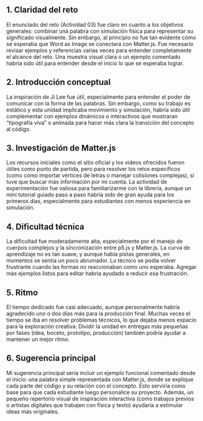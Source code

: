 
## 1.  Claridad del reto
El enunciado del reto (Actividad 03) fue claro en cuanto a los objetivos generales: combinar una palabra con simulación física para representar su significado visualmente. Sin embargo, al principio no fue tan evidente cómo se esperaba que Word as Image se conectara con Matter.js. Fue necesario revisar ejemplos y referencias varias veces para entender completamente el alcance del reto. Una muestra visual clara o un ejemplo comentado habría sido útil para entender desde el inicio lo que se esperaba lograr.

## 2.  Introducción conceptual
La inspiración de Ji Lee fue útil, especialmente para entender el poder de comunicar con la forma de las palabras. Sin embargo, como su trabajo es estático y esta unidad implicaba movimiento y simulación, habría sido útil complementar con ejemplos dinámicos o interactivos que mostraran “tipografía viva” o animada para hacer más clara la transición del concepto al código.

## 3.  Investigación de Matter.js
Los recursos iniciales como el sitio oficial y los videos ofrecidos fueron útiles como punto de partida, pero para resolver los retos específicos (como cómo importar vértices de letras o manejar colisiones complejas), sí tuve que buscar más información por mi cuenta. La actividad de experimentación fue valiosa para familiarizarme con la librería, aunque un mini tutorial guiado paso a paso habría sido de gran ayuda para los primeros días, especialmente para estudiantes con menos experiencia en simulación.

## 4.  Dificultad técnica
La dificultad fue moderadamente alta, especialmente por el manejo de cuerpos complejos y la sincronización entre p5.js y Matter.js. La curva de aprendizaje no es tan suave, y aunque había pistas generales, en momentos se sentía un poco abrumador. Lo técnico se podía volver frustrante cuando las formas no reaccionaban como uno esperaba. Agregar más ejemplos listos para editar habría ayudado a reducir esa frustración.

## 5.  Ritmo
El tiempo dedicado fue casi adecuado, aunque personalmente habría agradecido uno o dos días más para la producción final. Muchas veces el tiempo se iba en resolver problemas técnicos, lo que dejaba menos espacio para la exploración creativa. Dividir la unidad en entregas más pequeñas por fases (idea, boceto, prototipo, producción) también podría ayudar a mantener un mejor ritmo.

## 6.  Sugerencia principal
Mi sugerencia principal sería incluir un ejemplo funcional comentado desde el inicio: una palabra simple representada con Matter.js, donde se explique cada parte del código y su relación con el concepto. Esto serviría como base para que cada estudiante luego personalice su proyecto. Además, un pequeño repertorio visual de inspiración interactiva (como trabajos previos o artistas digitales que trabajen con física y texto) ayudaría a estimular ideas más originales.
